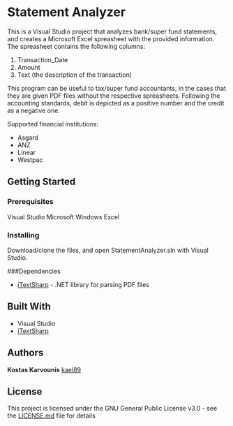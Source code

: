 # Statement Analyzer

This is a Visual Studio project that analyzes bank/super fund statements, and creates a Microsoft Excel spreasheet with the provided information. The spreasheet contains the following columns:
1. Transaction_Date
2. Amount
3. Text (the description of the transaction)

This program can be useful to tax/super fund accountants, in the cases that they are given PDF files without the respective spreasheets. Following the accounting standards, debit is depicted as a positive number and the credit as a negative one.

Supported financial institutions:
* Asgard
* ANZ
* Linear
* Westpac

## Getting Started

### Prerequisites

Visual Studio
Microsoft Windows Excel

### Installing

Download/clone the files, and open StatementAnalyzer.sln with Visual Studio.

###Dependencies
* [iTextSharp](https://www.nuget.org/packages/iTextSharp/) - .NET library for parsing PDF files

## Built With

* Visual Studio
* [iTextSharp](https://www.nuget.org/packages/iTextSharp/)

## Authors

**Kostas Karvounis** [kael89](https://github.com/kael89)

## License

This project is licensed under the GNU General Public License v3.0 - see the [LICENSE.md](LICENSE.md) file for details